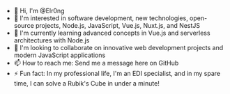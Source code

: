 - 👋 Hi, I'm @Elr0ng
- 👀 I'm interested in software development, new technologies, open-source projects, Node.js, JavaScript, Vue.js, Nuxt.js, and NestJS
- 🌱 I'm currently learning advanced concepts in Vue.js and serverless architectures with Node.js
- 💞️ I'm looking to collaborate on innovative web development projects and modern JavaScript applications
- 📫 How to reach me: Send me a message here on GitHub
- ⚡ Fun fact: In my professional life, I'm an EDI specialist, and in my spare time, I can solve a Rubik's Cube in under a minute!

<!---
Elr0ng/Elr0ng is a ✨ special ✨ repository because its `README.md` (this file) appears on your GitHub profile.
You can click the Preview link to take a look at your changes.
--->
